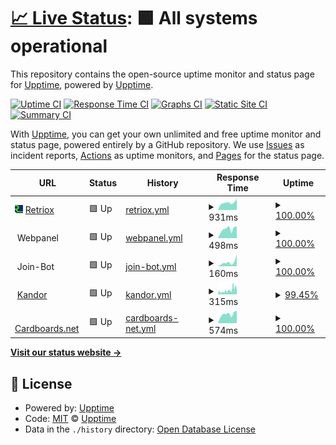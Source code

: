 # [📈 Live Status](https://status.retriox.net): <!--live status--> **🟩 All systems operational**

This repository contains the open-source uptime monitor and status page for [Upptime](https://upptime.js.org), powered by [Upptime](https://github.com/upptime/upptime).

[![Uptime CI](https://github.com/brockbreacher/statuspage/workflows/Uptime%20CI/badge.svg)](https://github.com/brockbreacher/statuspage/actions?query=workflow%3A%22Uptime+CI%22)
[![Response Time CI](https://github.com/brockbreacher/statuspage/workflows/Response%20Time%20CI/badge.svg)](https://github.com/brockbreacher/statuspage/actions?query=workflow%3A%22Response+Time+CI%22)
[![Graphs CI](https://github.com/brockbreacher/statuspage/workflows/Graphs%20CI/badge.svg)](https://github.com/brockbreacher/statuspage/actions?query=workflow%3A%22Graphs+CI%22)
[![Static Site CI](https://github.com/brockbreacher/statuspage/workflows/Static%20Site%20CI/badge.svg)](https://github.com/brockbreacher/statuspage/actions?query=workflow%3A%22Static+Site+CI%22)
[![Summary CI](https://github.com/brockbreacher/statuspage/workflows/Summary%20CI/badge.svg)](https://github.com/brockbreacher/statuspage/actions?query=workflow%3A%22Summary+CI%22)

With [Upptime](https://upptime.js.org), you can get your own unlimited and free uptime monitor and status page, powered entirely by a GitHub repository. We use [Issues](https://github.com/upptime/upptime/issues) as incident reports, [Actions](https://github.com/brockbreacher/statuspage/actions) as uptime monitors, and [Pages](https://status.retriox.net) for the status page.

<!--start: status pages-->
<!-- This summary is generated by Upptime (https://github.com/upptime/upptime) -->
<!-- Do not edit this manually, your changes will be overwritten -->
<!-- prettier-ignore -->
| URL | Status | History | Response Time | Uptime |
| --- | ------ | ------- | ------------- | ------ |
| <img alt="" src="https://raw.githubusercontent.com/brockbreacher/statuspage/master/assets/Retriox_Logo_Manual_Upscale.png" height="13"> [Retriox](https://retriox.net) | 🟩 Up | [retriox.yml](https://github.com/brockbreacher/statuspage/commits/HEAD/history/retriox.yml) | <details><summary><img alt="Response time graph" src="./graphs/retriox/response-time-week.png" height="20"> 931ms</summary><br><a href="https://status.retriox.net/history/retriox"><img alt="Response time 768" src="https://img.shields.io/endpoint?url=https%3A%2F%2Fraw.githubusercontent.com%2Fbrockbreacher%2Fstatuspage%2FHEAD%2Fapi%2Fretriox%2Fresponse-time.json"></a><br><a href="https://status.retriox.net/history/retriox"><img alt="24-hour response time 1436" src="https://img.shields.io/endpoint?url=https%3A%2F%2Fraw.githubusercontent.com%2Fbrockbreacher%2Fstatuspage%2FHEAD%2Fapi%2Fretriox%2Fresponse-time-day.json"></a><br><a href="https://status.retriox.net/history/retriox"><img alt="7-day response time 931" src="https://img.shields.io/endpoint?url=https%3A%2F%2Fraw.githubusercontent.com%2Fbrockbreacher%2Fstatuspage%2FHEAD%2Fapi%2Fretriox%2Fresponse-time-week.json"></a><br><a href="https://status.retriox.net/history/retriox"><img alt="30-day response time 936" src="https://img.shields.io/endpoint?url=https%3A%2F%2Fraw.githubusercontent.com%2Fbrockbreacher%2Fstatuspage%2FHEAD%2Fapi%2Fretriox%2Fresponse-time-month.json"></a><br><a href="https://status.retriox.net/history/retriox"><img alt="1-year response time 801" src="https://img.shields.io/endpoint?url=https%3A%2F%2Fraw.githubusercontent.com%2Fbrockbreacher%2Fstatuspage%2FHEAD%2Fapi%2Fretriox%2Fresponse-time-year.json"></a></details> | <details><summary><a href="https://status.retriox.net/history/retriox">100.00%</a></summary><a href="https://status.retriox.net/history/retriox"><img alt="All-time uptime 99.84%" src="https://img.shields.io/endpoint?url=https%3A%2F%2Fraw.githubusercontent.com%2Fbrockbreacher%2Fstatuspage%2FHEAD%2Fapi%2Fretriox%2Fuptime.json"></a><br><a href="https://status.retriox.net/history/retriox"><img alt="24-hour uptime 100.00%" src="https://img.shields.io/endpoint?url=https%3A%2F%2Fraw.githubusercontent.com%2Fbrockbreacher%2Fstatuspage%2FHEAD%2Fapi%2Fretriox%2Fuptime-day.json"></a><br><a href="https://status.retriox.net/history/retriox"><img alt="7-day uptime 100.00%" src="https://img.shields.io/endpoint?url=https%3A%2F%2Fraw.githubusercontent.com%2Fbrockbreacher%2Fstatuspage%2FHEAD%2Fapi%2Fretriox%2Fuptime-week.json"></a><br><a href="https://status.retriox.net/history/retriox"><img alt="30-day uptime 99.96%" src="https://img.shields.io/endpoint?url=https%3A%2F%2Fraw.githubusercontent.com%2Fbrockbreacher%2Fstatuspage%2FHEAD%2Fapi%2Fretriox%2Fuptime-month.json"></a><br><a href="https://status.retriox.net/history/retriox"><img alt="1-year uptime 99.83%" src="https://img.shields.io/endpoint?url=https%3A%2F%2Fraw.githubusercontent.com%2Fbrockbreacher%2Fstatuspage%2FHEAD%2Fapi%2Fretriox%2Fuptime-year.json"></a></details>
| <img alt="" src="https://yunohost.org/_images/ynh_logo_white_300dpi.png" height="13"> Webpanel | 🟩 Up | [webpanel.yml](https://github.com/brockbreacher/statuspage/commits/HEAD/history/webpanel.yml) | <details><summary><img alt="Response time graph" src="./graphs/webpanel/response-time-week.png" height="20"> 498ms</summary><br><a href="https://status.retriox.net/history/webpanel"><img alt="Response time 268" src="https://img.shields.io/endpoint?url=https%3A%2F%2Fraw.githubusercontent.com%2Fbrockbreacher%2Fstatuspage%2FHEAD%2Fapi%2Fwebpanel%2Fresponse-time.json"></a><br><a href="https://status.retriox.net/history/webpanel"><img alt="24-hour response time 635" src="https://img.shields.io/endpoint?url=https%3A%2F%2Fraw.githubusercontent.com%2Fbrockbreacher%2Fstatuspage%2FHEAD%2Fapi%2Fwebpanel%2Fresponse-time-day.json"></a><br><a href="https://status.retriox.net/history/webpanel"><img alt="7-day response time 498" src="https://img.shields.io/endpoint?url=https%3A%2F%2Fraw.githubusercontent.com%2Fbrockbreacher%2Fstatuspage%2FHEAD%2Fapi%2Fwebpanel%2Fresponse-time-week.json"></a><br><a href="https://status.retriox.net/history/webpanel"><img alt="30-day response time 596" src="https://img.shields.io/endpoint?url=https%3A%2F%2Fraw.githubusercontent.com%2Fbrockbreacher%2Fstatuspage%2FHEAD%2Fapi%2Fwebpanel%2Fresponse-time-month.json"></a><br><a href="https://status.retriox.net/history/webpanel"><img alt="1-year response time 294" src="https://img.shields.io/endpoint?url=https%3A%2F%2Fraw.githubusercontent.com%2Fbrockbreacher%2Fstatuspage%2FHEAD%2Fapi%2Fwebpanel%2Fresponse-time-year.json"></a></details> | <details><summary><a href="https://status.retriox.net/history/webpanel">100.00%</a></summary><a href="https://status.retriox.net/history/webpanel"><img alt="All-time uptime 99.92%" src="https://img.shields.io/endpoint?url=https%3A%2F%2Fraw.githubusercontent.com%2Fbrockbreacher%2Fstatuspage%2FHEAD%2Fapi%2Fwebpanel%2Fuptime.json"></a><br><a href="https://status.retriox.net/history/webpanel"><img alt="24-hour uptime 100.00%" src="https://img.shields.io/endpoint?url=https%3A%2F%2Fraw.githubusercontent.com%2Fbrockbreacher%2Fstatuspage%2FHEAD%2Fapi%2Fwebpanel%2Fuptime-day.json"></a><br><a href="https://status.retriox.net/history/webpanel"><img alt="7-day uptime 100.00%" src="https://img.shields.io/endpoint?url=https%3A%2F%2Fraw.githubusercontent.com%2Fbrockbreacher%2Fstatuspage%2FHEAD%2Fapi%2Fwebpanel%2Fuptime-week.json"></a><br><a href="https://status.retriox.net/history/webpanel"><img alt="30-day uptime 99.95%" src="https://img.shields.io/endpoint?url=https%3A%2F%2Fraw.githubusercontent.com%2Fbrockbreacher%2Fstatuspage%2FHEAD%2Fapi%2Fwebpanel%2Fuptime-month.json"></a><br><a href="https://status.retriox.net/history/webpanel"><img alt="1-year uptime 99.85%" src="https://img.shields.io/endpoint?url=https%3A%2F%2Fraw.githubusercontent.com%2Fbrockbreacher%2Fstatuspage%2FHEAD%2Fapi%2Fwebpanel%2Fuptime-year.json"></a></details>
| <img alt="" src="https://brbr.xyz/wp-content/uploads/2021/03/BrockDoorIcon-1.png" height="13"> Join-Bot | 🟩 Up | [join-bot.yml](https://github.com/brockbreacher/statuspage/commits/HEAD/history/join-bot.yml) | <details><summary><img alt="Response time graph" src="./graphs/join-bot/response-time-week.png" height="20"> 160ms</summary><br><a href="https://status.retriox.net/history/join-bot"><img alt="Response time 89" src="https://img.shields.io/endpoint?url=https%3A%2F%2Fraw.githubusercontent.com%2Fbrockbreacher%2Fstatuspage%2FHEAD%2Fapi%2Fjoin-bot%2Fresponse-time.json"></a><br><a href="https://status.retriox.net/history/join-bot"><img alt="24-hour response time 457" src="https://img.shields.io/endpoint?url=https%3A%2F%2Fraw.githubusercontent.com%2Fbrockbreacher%2Fstatuspage%2FHEAD%2Fapi%2Fjoin-bot%2Fresponse-time-day.json"></a><br><a href="https://status.retriox.net/history/join-bot"><img alt="7-day response time 160" src="https://img.shields.io/endpoint?url=https%3A%2F%2Fraw.githubusercontent.com%2Fbrockbreacher%2Fstatuspage%2FHEAD%2Fapi%2Fjoin-bot%2Fresponse-time-week.json"></a><br><a href="https://status.retriox.net/history/join-bot"><img alt="30-day response time 146" src="https://img.shields.io/endpoint?url=https%3A%2F%2Fraw.githubusercontent.com%2Fbrockbreacher%2Fstatuspage%2FHEAD%2Fapi%2Fjoin-bot%2Fresponse-time-month.json"></a><br><a href="https://status.retriox.net/history/join-bot"><img alt="1-year response time 84" src="https://img.shields.io/endpoint?url=https%3A%2F%2Fraw.githubusercontent.com%2Fbrockbreacher%2Fstatuspage%2FHEAD%2Fapi%2Fjoin-bot%2Fresponse-time-year.json"></a></details> | <details><summary><a href="https://status.retriox.net/history/join-bot">100.00%</a></summary><a href="https://status.retriox.net/history/join-bot"><img alt="All-time uptime 86.44%" src="https://img.shields.io/endpoint?url=https%3A%2F%2Fraw.githubusercontent.com%2Fbrockbreacher%2Fstatuspage%2FHEAD%2Fapi%2Fjoin-bot%2Fuptime.json"></a><br><a href="https://status.retriox.net/history/join-bot"><img alt="24-hour uptime 100.00%" src="https://img.shields.io/endpoint?url=https%3A%2F%2Fraw.githubusercontent.com%2Fbrockbreacher%2Fstatuspage%2FHEAD%2Fapi%2Fjoin-bot%2Fuptime-day.json"></a><br><a href="https://status.retriox.net/history/join-bot"><img alt="7-day uptime 100.00%" src="https://img.shields.io/endpoint?url=https%3A%2F%2Fraw.githubusercontent.com%2Fbrockbreacher%2Fstatuspage%2FHEAD%2Fapi%2Fjoin-bot%2Fuptime-week.json"></a><br><a href="https://status.retriox.net/history/join-bot"><img alt="30-day uptime 100.00%" src="https://img.shields.io/endpoint?url=https%3A%2F%2Fraw.githubusercontent.com%2Fbrockbreacher%2Fstatuspage%2FHEAD%2Fapi%2Fjoin-bot%2Fuptime-month.json"></a><br><a href="https://status.retriox.net/history/join-bot"><img alt="1-year uptime 99.72%" src="https://img.shields.io/endpoint?url=https%3A%2F%2Fraw.githubusercontent.com%2Fbrockbreacher%2Fstatuspage%2FHEAD%2Fapi%2Fjoin-bot%2Fuptime-year.json"></a></details>
| <img alt="" src="https://status.cardboardserver.cc/upload/logo1.png?t=1680385101181" height="13"> [Kandor](https://status.lutis.net/status/cardboard) | 🟩 Up | [kandor.yml](https://github.com/brockbreacher/statuspage/commits/HEAD/history/kandor.yml) | <details><summary><img alt="Response time graph" src="./graphs/kandor/response-time-week.png" height="20"> 315ms</summary><br><a href="https://status.retriox.net/history/kandor"><img alt="Response time 307" src="https://img.shields.io/endpoint?url=https%3A%2F%2Fraw.githubusercontent.com%2Fbrockbreacher%2Fstatuspage%2FHEAD%2Fapi%2Fkandor%2Fresponse-time.json"></a><br><a href="https://status.retriox.net/history/kandor"><img alt="24-hour response time 504" src="https://img.shields.io/endpoint?url=https%3A%2F%2Fraw.githubusercontent.com%2Fbrockbreacher%2Fstatuspage%2FHEAD%2Fapi%2Fkandor%2Fresponse-time-day.json"></a><br><a href="https://status.retriox.net/history/kandor"><img alt="7-day response time 315" src="https://img.shields.io/endpoint?url=https%3A%2F%2Fraw.githubusercontent.com%2Fbrockbreacher%2Fstatuspage%2FHEAD%2Fapi%2Fkandor%2Fresponse-time-week.json"></a><br><a href="https://status.retriox.net/history/kandor"><img alt="30-day response time 273" src="https://img.shields.io/endpoint?url=https%3A%2F%2Fraw.githubusercontent.com%2Fbrockbreacher%2Fstatuspage%2FHEAD%2Fapi%2Fkandor%2Fresponse-time-month.json"></a><br><a href="https://status.retriox.net/history/kandor"><img alt="1-year response time 303" src="https://img.shields.io/endpoint?url=https%3A%2F%2Fraw.githubusercontent.com%2Fbrockbreacher%2Fstatuspage%2FHEAD%2Fapi%2Fkandor%2Fresponse-time-year.json"></a></details> | <details><summary><a href="https://status.retriox.net/history/kandor">99.45%</a></summary><a href="https://status.retriox.net/history/kandor"><img alt="All-time uptime 94.52%" src="https://img.shields.io/endpoint?url=https%3A%2F%2Fraw.githubusercontent.com%2Fbrockbreacher%2Fstatuspage%2FHEAD%2Fapi%2Fkandor%2Fuptime.json"></a><br><a href="https://status.retriox.net/history/kandor"><img alt="24-hour uptime 98.95%" src="https://img.shields.io/endpoint?url=https%3A%2F%2Fraw.githubusercontent.com%2Fbrockbreacher%2Fstatuspage%2FHEAD%2Fapi%2Fkandor%2Fuptime-day.json"></a><br><a href="https://status.retriox.net/history/kandor"><img alt="7-day uptime 99.45%" src="https://img.shields.io/endpoint?url=https%3A%2F%2Fraw.githubusercontent.com%2Fbrockbreacher%2Fstatuspage%2FHEAD%2Fapi%2Fkandor%2Fuptime-week.json"></a><br><a href="https://status.retriox.net/history/kandor"><img alt="30-day uptime 97.94%" src="https://img.shields.io/endpoint?url=https%3A%2F%2Fraw.githubusercontent.com%2Fbrockbreacher%2Fstatuspage%2FHEAD%2Fapi%2Fkandor%2Fuptime-month.json"></a><br><a href="https://status.retriox.net/history/kandor"><img alt="1-year uptime 94.26%" src="https://img.shields.io/endpoint?url=https%3A%2F%2Fraw.githubusercontent.com%2Fbrockbreacher%2Fstatuspage%2FHEAD%2Fapi%2Fkandor%2Fuptime-year.json"></a></details>
| <img alt="" src="https://cardboards.net/wp-content/uploads/2023/11/box.png" height="13"> [Cardboards.net](https://cardboards.net) | 🟩 Up | [cardboards-net.yml](https://github.com/brockbreacher/statuspage/commits/HEAD/history/cardboards-net.yml) | <details><summary><img alt="Response time graph" src="./graphs/cardboards-net/response-time-week.png" height="20"> 574ms</summary><br><a href="https://status.retriox.net/history/cardboards-net"><img alt="Response time 549" src="https://img.shields.io/endpoint?url=https%3A%2F%2Fraw.githubusercontent.com%2Fbrockbreacher%2Fstatuspage%2FHEAD%2Fapi%2Fcardboards-net%2Fresponse-time.json"></a><br><a href="https://status.retriox.net/history/cardboards-net"><img alt="24-hour response time 785" src="https://img.shields.io/endpoint?url=https%3A%2F%2Fraw.githubusercontent.com%2Fbrockbreacher%2Fstatuspage%2FHEAD%2Fapi%2Fcardboards-net%2Fresponse-time-day.json"></a><br><a href="https://status.retriox.net/history/cardboards-net"><img alt="7-day response time 574" src="https://img.shields.io/endpoint?url=https%3A%2F%2Fraw.githubusercontent.com%2Fbrockbreacher%2Fstatuspage%2FHEAD%2Fapi%2Fcardboards-net%2Fresponse-time-week.json"></a><br><a href="https://status.retriox.net/history/cardboards-net"><img alt="30-day response time 624" src="https://img.shields.io/endpoint?url=https%3A%2F%2Fraw.githubusercontent.com%2Fbrockbreacher%2Fstatuspage%2FHEAD%2Fapi%2Fcardboards-net%2Fresponse-time-month.json"></a><br><a href="https://status.retriox.net/history/cardboards-net"><img alt="1-year response time 572" src="https://img.shields.io/endpoint?url=https%3A%2F%2Fraw.githubusercontent.com%2Fbrockbreacher%2Fstatuspage%2FHEAD%2Fapi%2Fcardboards-net%2Fresponse-time-year.json"></a></details> | <details><summary><a href="https://status.retriox.net/history/cardboards-net">100.00%</a></summary><a href="https://status.retriox.net/history/cardboards-net"><img alt="All-time uptime 99.85%" src="https://img.shields.io/endpoint?url=https%3A%2F%2Fraw.githubusercontent.com%2Fbrockbreacher%2Fstatuspage%2FHEAD%2Fapi%2Fcardboards-net%2Fuptime.json"></a><br><a href="https://status.retriox.net/history/cardboards-net"><img alt="24-hour uptime 100.00%" src="https://img.shields.io/endpoint?url=https%3A%2F%2Fraw.githubusercontent.com%2Fbrockbreacher%2Fstatuspage%2FHEAD%2Fapi%2Fcardboards-net%2Fuptime-day.json"></a><br><a href="https://status.retriox.net/history/cardboards-net"><img alt="7-day uptime 100.00%" src="https://img.shields.io/endpoint?url=https%3A%2F%2Fraw.githubusercontent.com%2Fbrockbreacher%2Fstatuspage%2FHEAD%2Fapi%2Fcardboards-net%2Fuptime-week.json"></a><br><a href="https://status.retriox.net/history/cardboards-net"><img alt="30-day uptime 99.92%" src="https://img.shields.io/endpoint?url=https%3A%2F%2Fraw.githubusercontent.com%2Fbrockbreacher%2Fstatuspage%2FHEAD%2Fapi%2Fcardboards-net%2Fuptime-month.json"></a><br><a href="https://status.retriox.net/history/cardboards-net"><img alt="1-year uptime 99.82%" src="https://img.shields.io/endpoint?url=https%3A%2F%2Fraw.githubusercontent.com%2Fbrockbreacher%2Fstatuspage%2FHEAD%2Fapi%2Fcardboards-net%2Fuptime-year.json"></a></details>

<!--end: status pages-->

[**Visit our status website →**](https://status.retriox.net)

## 📄 License

- Powered by: [Upptime](https://github.com/upptime/upptime)
- Code: [MIT](./LICENSE) © [Upptime](https://upptime.js.org)
- Data in the `./history` directory: [Open Database License](https://opendatacommons.org/licenses/odbl/1-0/)
